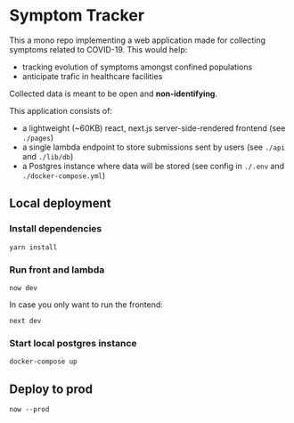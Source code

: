 # Symptom Tracker

This a mono repo implementing a web application made for collecting symptoms related to COVID-19.
This would help:

- tracking evolution of symptoms amongst confined populations
- anticipate trafic in healthcare facilities

Collected data is meant to be open and **non-identifying**.

This application consists of:

- a lightweight (~60KB) react, next.js server-side-rendered frontend (see `./pages`)
- a single lambda endpoint to store submissions sent by users (see `./api` and `./lib/db`)
- a Postgres instance where data will be stored (see config in `./.env` and `./docker-compose.yml`)

## Local deployment

### Install dependencies

```
yarn install
```

### Run front and lambda

```
now dev
```

In case you only want to run the frontend:

```
next dev
```

### Start local postgres instance

```
docker-compose up
```

## Deploy to prod

```
now --prod
```
